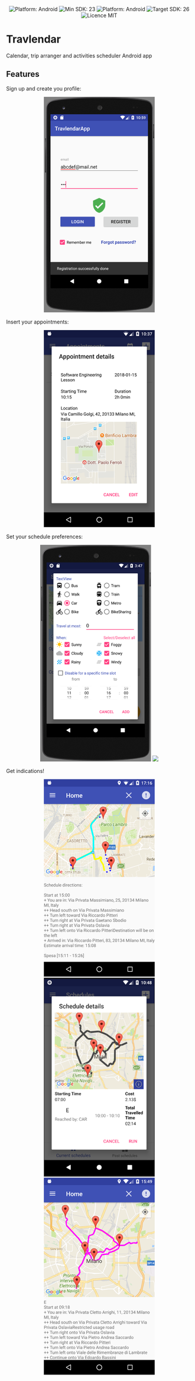 <p align="center">
<img src="https://img.shields.io/badge/build-passing-brightgreen.svg" alt="Platform: Android"/>
<img src="https://img.shields.io/badge/MinSDK-23%2B-orange.svg" alt="Min SDK: 23"/>
<img src="https://img.shields.io/badge/platform-Android-brightgreen.svg" alt="Platform: Android"/>
<img src="https://img.shields.io/badge/targetSDK-26-brightgreen.svg" alt="Target SDK: 26"/>
<img src="https://img.shields.io/badge/licence-MIT-lightgray.svg" alt="Licence MIT"/>
</a>
</p>

# Travlendar
Calendar, trip arranger and activities scheduler Android app

## Features

Sign up and create you profile:
<div align = "center">
<img src="Documentation/ITD/images/testClient/correctRegistration.png" width="300" />
</div>


Insert your appointments:
<div align = "center">
<img src="Documentation/ITD/images/testClient/appointment_details.png" width="300" />
</div>


Set your schedule preferences:
<div align = "center">
<img src="Documentation/ITD/images/test_goal_6/timeSlotConstraint.png" width="300" />
<img src="Assets/gifs/alert-.gif" width="300" />
</div>


Get indications!
<div align = "center">
<img src="Documentation/ITD/images/test_goal_6/schedule_time_slot.png" width="300" />
<img src="Documentation/ITD/images/test_goal_6/4.PNG" width="300" />
<img src="Documentation/ITD/images/testClient/directions.png" width="300" />
</div>

